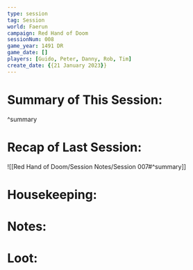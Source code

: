 ```yaml
---
type: session
tag: Session
world: Faerun
campaign: Red Hand of Doom
sessionNum: 008
game_year: 1491 DR
game_date: []
players: [Guido, Peter, Danny, Rob, Tim]
create_date: {{21 January 2023}}
---
```




# Summary of This Session:

^summary

# Recap of Last Session:
![[Red Hand of Doom/Session Notes/Session 007#^summary]]

# Housekeeping:

# Notes:

# Loot:
